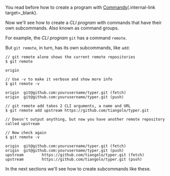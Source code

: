You read before how to create a program with [Commands](../commands/index.md){.internal-link target=_blank}.

Now we'll see how to create a *CLI program* with commands that have their own subcommands. Also known as command groups.

For example, the *CLI program* `git` has a command `remote`.

But `git remote`, in turn, has its own subcommands, like `add`:

<div class="termy">

```console
// git remote alone shows the current remote repositories
$ git remote

origin

// Use -v to make it verbose and show more info
$ git remote -v

origin  git@github.com:yourusername/typer.git (fetch)
origin  git@github.com:yourusername/typer.git (push)

// git remote add takes 2 CLI arguments, a name and URL
$ git remote add upstream https://github.com/tiangolo/typer.git

// Doesn't output anything, but now you have another remote repository called upstream

// Now check again
$ git remote -v

origin  git@github.com:yourusername/typer.git (fetch)
origin  git@github.com:yourusername/typer.git (push)
upstream        https://github.com/tiangolo/typer.git (fetch)
upstream        https://github.com/tiangolo/typer.git (push)
```

</div>

In the next sections we'll see how to create subcommands like these.
